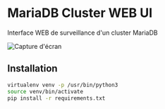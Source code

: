 # MariaDB Cluster WEB UI

Interface WEB de surveillance d'un cluster MariaDB

![Capture d'écran](https://raw.githubusercontent.com/SebastienReuiller/MariaDBClusterWebUI/master/assets/screenshot1.png)


## Installation

```bash
virtualenv venv -p /usr/bin/python3
source venv/bin/activate
pip install -r requirements.txt
```

